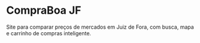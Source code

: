 # CompraBoa JF

Site para comparar preços de mercados em Juiz de Fora, com busca, mapa e carrinho de compras inteligente.